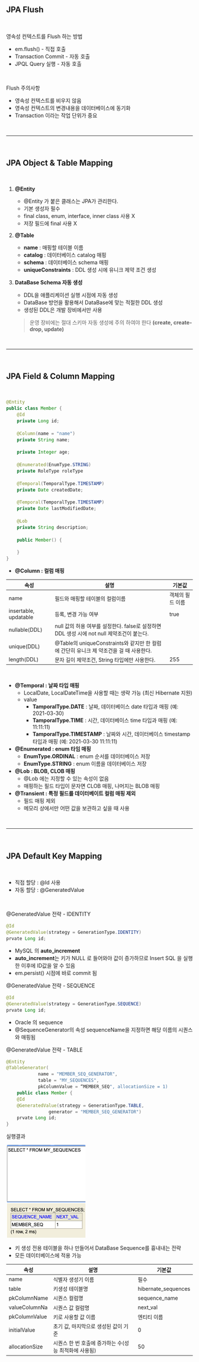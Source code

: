 ## JPA Flush

<br>

영속성 컨텍스트를 Flush 하는 방법

* em.flush() - 직접 호출
* Transaction Commit - 자동 호출
* JPQL Query 실행 - 자동 호출

<br>

Flush 주의사항
* 영속성 컨텍스트를 비우지 않음
* 영속성 컨텍스트의 변경내용을 데이터베이스에 동기화
* Transaction 이라는 작업 단위가 중요

<br>
<hr>
<br>

## JPA Object & Table Mapping

<br>

1. **@Entity**
    * @Entity 가 붙은 클래스는 JPA가 관리한다.
    * 기본 생성자 필수
    * final class, enum, interface, inner class 사용 X
    * 저장 필드에 final 사용 X

2. **@Table**
    * **name** : 매핑할 테이블 이름
    * **catalog** : 데이터베이스 catalog 매핑
    * **schema** : 데이터베이스 schema 매핑
    * **uniqueConstraints** : DDL 생성 시에 유니크 제약 조건 생성

3. **DataBase Schema 자동 생성**
    * DDL을 애플리케이션 실행 시점에 자동 생성
    * DataBase 방언을 활용해서 DataBase에 맞는 적절한 DDL 생성
    * 생성된 DDL은 개발 장비에서만 사용
    >운영 장비에는 절대 스키마 자동 생성에 주의 하여야 한다 **(create, create-drop, update)**

<br>
<hr>
<br>

## JPA Field & Column Mapping

<br>

```java
@Entity
public class Member {
    @Id
    private Long id;

    @Column(name = "name")  
    private String name;

    private Integer age;

    @Enumerated(EnumType.STRING)
    private RoleType roleType

    @Temporal(TemporalType.TIMESTAMP)
    private Date createdDate;

    @Temporal(TemporalType.TIMESTAMP)
    private Date lastModifiedDate;

    @Lob
    private String description;

    public Member() {

    }
}
```

* **@Column : 컬럼 매핑**

|속성|설명|기본값|
|--|--|--|
|name|필드와 매핑할 테이블의 컬럼이름|객체의 필드 이름|
|insertable, updatable|등록, 변경 가능 여부|true|
|nullable(DDL)|null 값의 허용 여부를 설정한다. false로 설정하면 DDL 생성 시에 not null 제약조건이 붙는다.||
|unique(DDL)|@Table의 uniqueConstraints와 같지만 한 컬럼에 간단히 유니크 제 약조건을 걸 때 사용한다.||
|length(DDL)|문자 길이 제약조건, String 타입에만 사용한다.|255|
<br>

* **@Temporal : 날짜 타입 매핑**
    * LocalDate, LocalDateTime을 사용할 때는 생략 가능 (최신 Hibernate 지원)
    * value 
        * **TamporalType.DATE** : 날짜, 데이터베이스 date 타입과 매핑 (예: 2021-03-30)<br>
        * **TamporalType.TIME** : 시간, 데이터베이스 time 타입과 매핑 (예: 11:11:11)<br>
        * **TamporalType.TIMESTAMP** : 날짜와 시간, 데이터베이스 timestamp 타입과 매핑 (예: 2021-03-30 11:11:11)<br>
* **@Enumerated : enum 타임 매핑**
    * **EnumType.ORDINAL** : enum 순서를 데이터베이스 저장
    * **EnumType.STRING** : enum 이름을 데이터베이스 저장
* **@Lob : BLOB, CLOB 매핑**
    * @Lob 에는 지정할 수 있는 속성이 없음
    * 매핑하는 필드 타입이 문자면 CLOB 매핑, 나머지는 BLOB 매핑
* **@Transient : 특정 필드를 데이터베이트 컬럼 매핑 제외**
    * 필드 매핑 제외
    * 메모리 상에서만 어떤 값을 보관하고 싶을 때 사용

<br>
<hr>
<br>

## JPA Default Key Mapping

<br>

* 직접 할당 : @Id 사용
* 자동 할당 : @GeneratedValue

<br>

@GeneratedValue 전략 - IDENTITY
```java
@Id
@GeneratedValue(strategy = GenerationType.IDENTITY)
prvate Long id;
```
* MySQL 의 **auto_increment**
* **auto_increment**는 키가 NULL 로 들어와야 값이 증가하므로 Insert SQL 을 실행 한 이후에 ID값을 알 수 있음
* em.persist() 시점에 바로 commit 됨

@GeneratedValue 전략 - SEQUENCE
```java
@Id
@GeneratedValue(strategy = GenerationType.SEQUENCE)
prvate Long id;
```
* Oracle 의 sequence
* @SequenceGenerator의 속성 sequenceName을 지정하면 해당 이름의 시퀀스와 매핑됨


@GeneratedValue 전략 - TABLE
```java
@Entity
@TableGenerator(
            name = "MEMBER_SEQ_GENERATOR",
            table = "MY_SEQUENCES",
            pkColumnValue = “MEMBER_SEQ", allocationSize = 1)
    public class Member {
    @Id
    @GeneratedValue(strategy = GenerationType.TABLE, 
                generator = "MEMBER_SEQ_GENERATOR")
    prvate Long id;
}
```

실행결과

![](img/2021-03-30_Jpa01.png)
* 키 생성 전용 테이블을 하나 만들어서 DataBase Sequence를 흉내내는 전략
* 모든 데이터베이스에 적용 가능

|속성|설명|기본값|
|--|--|--|
|name|식별자 생성기 이름|필수|
|table|키생성 테이블명|hibernate_sequences|
|pkColumnName|시퀀스 컬럼명|sequence_name|
|valueColumnNa|시퀀스 값 컬럼명|next_val|
|pkColumnValue|키로 사용할 값 이름|엔티티 이름|
|initialValue|초기 값, 마지막으로 생성된 값이 기준|0|
|allocationSize|시퀀스 한 번 호출에 증가하는 수(성능 최적화에 사용됨)|50|